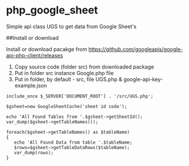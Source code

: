 # php_google_sheet
Simple api class UGS to get data from Google Sheet's

##Install or download 

Install or download pacakge from https://github.com/googleapis/google-api-php-client/releases

1. Copy source code (folder src) from downloaded package
2. Put in folder src instance Google.php file
3. Put in folder, by default - src, file UGS.php & google-api-key-example.json

```
include_once $_SERVER['DOCUMENT_ROOT'] . '/src/UGS.php';

$gsheet=new GoogleSheetCache('sheet id code');

echo 'All Found Tables from '.$gsheet->getSheetId();
var_dump($gsheet->getTableNames());

foreach($gsheet->getTableNames() as $tableName)
{
   echo 'All Found Data from table '.$tableName;
   $rows=$gsheet->getTableDataRows($tableName);
   var_dump(rows);
}

```
